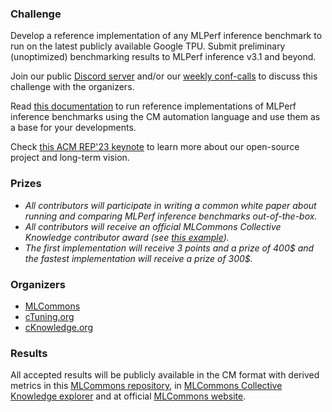 ### Challenge

Develop a reference implementation of any MLPerf inference benchmark to run on the latest publicly available Google TPU.
Submit preliminary (unoptimized) benchmarking results to MLPerf inference v3.1 and beyond.

Join our public [Discord server](https://discord.gg/JjWNWXKxwT) and/or
our [weekly conf-calls](https://docs.google.com/document/d/1zMNK1m_LhWm6jimZK6YE05hu4VH9usdbKJ3nBy-ZPAw/edit)
to discuss this challenge with the organizers.

Read [this documentation](https://github.com/mlcommons/ck/blob/master/docs/mlperf/inference/README.md) 
to run reference implementations of MLPerf inference benchmarks 
using the CM automation language and use them as a base for your developments.

Check [this ACM REP'23 keynote](https://doi.org/10.5281/zenodo.8105339) to learn more about our open-source project and long-term vision.

### Prizes

* *All contributors will participate in writing a common white paper about running and comparing MLPerf inference benchmarks out-of-the-box.*
* *All contributors will receive an official MLCommons Collective Knowledge contributor award (see [this example](https://ctuning.org/awards/ck-award-202307-zhu.pdf)).*
* *The first implementation will receive 3 points and a prize of 400$ and the fastest implementation will receive a prize of 300$.*

### Organizers

* [MLCommons](https://cKnowledge.org/mlcommons-taskforce)
* [cTuning.org](https://www.linkedin.com/company/ctuning-foundation)
* [cKnowledge.org](https://www.linkedin.com/company/cknowledge)


### Results

All accepted results will be publicly available in the CM format with derived metrics 
in this [MLCommons repository](https://github.com/mlcommons/ck_mlperf_results),
in [MLCommons Collective Knowledge explorer](https://access.cknowledge.org/playground/?action=experiments) 
and at official [MLCommons website](https://mlcommons.org).
